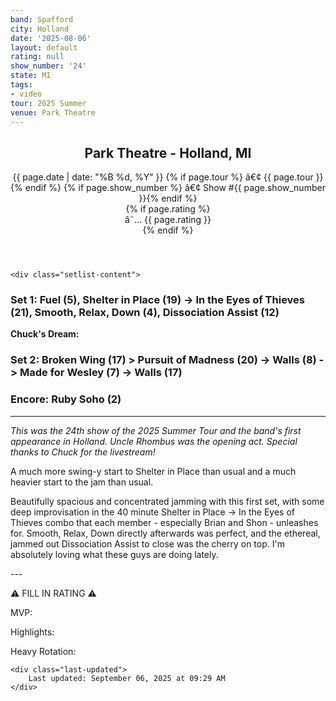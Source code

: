```yaml
---
band: Spafford
city: Holland
date: '2025-08-06'
layout: default
rating: null
show_number: '24'
state: MI
tags:
- video
tour: 2025 Summer
venue: Park Theatre
---
```


<article class="show-card">
    <header class="show-header">
        <h1>Park Theatre - Holland, MI</h1>
        <div class="show-meta">
            {{ page.date | date: "%B %d, %Y" }}
            {% if page.tour %} â€¢ {{ page.tour }}{% endif %}
            {% if page.show_number %} â€¢ Show #{{ page.show_number }}{% endif %}
        </div>
        {% if page.rating %}
        <div class="show-rating">â˜… {{ page.rating }}</div>
        {% endif %}
    </header>
    
    <div class="setlist-content">
<h3 class="setlist-header"><strong>Set 1:</strong>  Fuel (5), <strong class="highlighted-jam jam-tooltip jam-link" data-tooltip="<strong>Timing:</strong> 19:26<br><strong>Notes:</strong> A late-night, mid-century modern drive with a nice groove to it that swells with electric nervousness and descends into smoother space to &gt; In the Eyes of Thieves. Fantastic." data-url="/jam-chart/?filter=Shelter in Place">Shelter in Place</strong> (19) -> <span class="jam-entry jam-tooltip jam-link" data-tooltip="<strong>Timing:</strong> 21:20<br><strong>Notes:</strong> Locks in on a consonant groove that Cory works his magic over for the first half before Brian unleashes for the second half. Some really good Shon here. 
" data-url="/jam-chart/?filter=In the Eyes of Thieves">In the Eyes of Thieves</span> (21), Smooth, Relax, Down (4), Dissociation Assist (12)</h3>
<p class="chucks-dream"><strong>Chuck's Dream:</strong> <em></em></p>
<h3 class="setlist-header"><strong>Set 2:</strong>  <span class="jam-entry jam-tooltip jam-link" data-tooltip="<strong>Timing:</strong> 17:33<br><strong>Notes:</strong> Has an easygoing, Summer-time groove. The shortest version of the year (?)
" data-url="/jam-chart/?filter=Broken Wing">Broken Wing</span> (17) > <span class="jam-entry jam-tooltip jam-link" data-tooltip="<strong>Timing:</strong> 20:22<br><strong>Notes:</strong> Starts out with an Anyone-esque groove, brightens, finds itself on a gothic dancefloor of sorts, and goes -&gt; Walls. 
" data-url="/jam-chart/?filter=Pursuit of Madness">Pursuit of Madness</span> (20) -> <strong class="highlighted-jam jam-tooltip jam-link" data-tooltip="<strong>Timing:</strong> 8:48<br><strong>Notes:</strong> Quickly drops into a cosmic aquarium tunnel that reaches surprising depth and gets trippy. -&gt; Made for Wesley.
" data-url="/jam-chart/?filter=Walls">Walls</strong> (8) -> Made for Wesley (7) -> <span class="jam-entry jam-tooltip jam-link" data-tooltip="<strong>Timing:</strong> 17:26<br><strong>Notes:</strong> Bookending a Walls -&gt; Made for Wesley -&gt; Walls sandwich, this one utilizes a familiar groove and features a scorching last few minutes where Brian steals the show.
" data-url="/jam-chart/?filter=Walls">Walls</span> (17)</h3>
<h3 class="setlist-header"><strong>Encore:</strong>  Ruby Soho (2)</h3>
<hr class="section-divider">
<p class="show-notes"><em>This was the 24th show of the 2025 Summer Tour and the band's first appearance in Holland. Uncle Rhombus was the opening act. Special thanks to Chuck for the livestream!</em></p>
<p class="review-text">A much more swing-y start to Shelter in Place than usual and a much heavier start to the jam than usual.</p>
<p class="review-text">Beautifully spacious and concentrated jamming with this first set, with some deep improvisation in the 40 minute Shelter in Place -> In the Eyes of Thieves combo that each member - especially Brian and Shon - unleashes for. Smooth, Relax, Down directly afterwards was perfect, and the ethereal, jammed out Dissociation Assist to close was the cherry on top. I'm absolutely loving what these guys are doing lately.</p>
<p class="review-text">---</p>
<p class="review-text">⚠️ FILL IN RATING ⚠️</p>
<p class="review-text">MVP:</p>
<p class="review-text">Highlights:</p>
<p class="review-text">Heavy Rotation:</p>
    </div>
    
    <div class="last-updated">
        Last updated: September 06, 2025 at 09:29 AM
    </div>
</article>